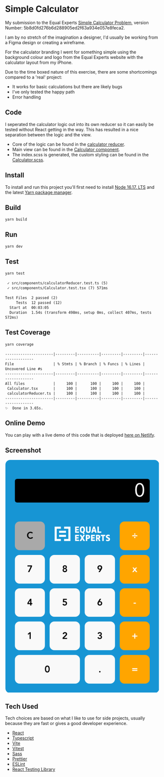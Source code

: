 # Simple Calculator

My submission to the Equal Experts 
[Simple Calculator Problem](https://equalexperts.github.io/ee-tech-interviews-uk/calculator-problem.html), 
version Number: 5b8d0fd276b6d288905ed2f63a934e057e8feca2.

I am by no stretch of the imagination a designer, I'd usually be working from a Figma design or creating a wireframe. 

For the calculator branding I went for something simple using the background colour and logo from the Equal Experts 
website with the calculator layout from my iPhone.

Due to the time boxed nature of this exercise, there are some shortcomings compared to a 'real' project:
- It works for basic calculations but there are likely bugs
- I've only tested the happy path
- Error handling

## Code
I seperated the calculator logic out into its own reducer so it can easily be tested without React getting in the way.
This has resulted in a nice separation between the logic and the view. 

* Core of the logic can be found in the [calculator reducer](src/components/calculatorReducer.ts).  
* Main view can be found in the [Calculator component](src/components/Calculator.tsx).
* The index.scss is generated, the custom styling can be found in the [Calculator.scss](src/components/Calculator.scss).

## Install
To install and run this project you'll first need to install [Node 16.17. LTS](https://nodejs.org/en/) and the latest
[Yarn package manager](https://yarnpkg.com/).

## Build
```
yarn build
```

## Run

```
yarn dev
```

## Test

```
yarn test

 ✓ src/components/calculatorReducer.test.ts (5)
 ✓ src/components/Calculator.test.tsx (7) 571ms

Test Files  2 passed (2)
     Tests  12 passed (12)
  Start at  00:03:05
  Duration  1.54s (transform 498ms, setup 0ms, collect 407ms, tests 572ms)
```

## Test Coverage

```
yarn coverage

----------------------|---------|----------|---------|---------|-------------------
File                  | % Stmts | % Branch | % Funcs | % Lines | Uncovered Line #s 
----------------------|---------|----------|---------|---------|-------------------
All files             |     100 |      100 |     100 |     100 |                   
 Calculator.tsx       |     100 |      100 |     100 |     100 |                   
 calculatorReducer.ts |     100 |      100 |     100 |     100 |                   
----------------------|---------|----------|---------|---------|-------------------
✨  Done in 3.65s.
```

## Online Demo

You can play with a live demo of this code that is deployed [here on Netlify](https://cool-sorbet-6fa1eb.netlify.app/). 

## Screenshot

![Screenshot](screenshot/simple-calculator.png?raw=true "Simple Calculator Screenshot")

## Tech Used

Tech choices are based on what I like to use for side projects, usually because they are fast or gives a good developer
experience.

- [React](https://reactjs.org/)
- [Typescript](https://www.typescriptlang.org/)
- [Vite](https://vitejs.dev/)
- [Vitest](https://vitest.dev/)
- [Sass](https://sass-lang.com/)
- [Prettier](https://prettier.io/)
- [ESLint](https://eslint.org/)
- [React Testing Library](https://testing-library.com/)

